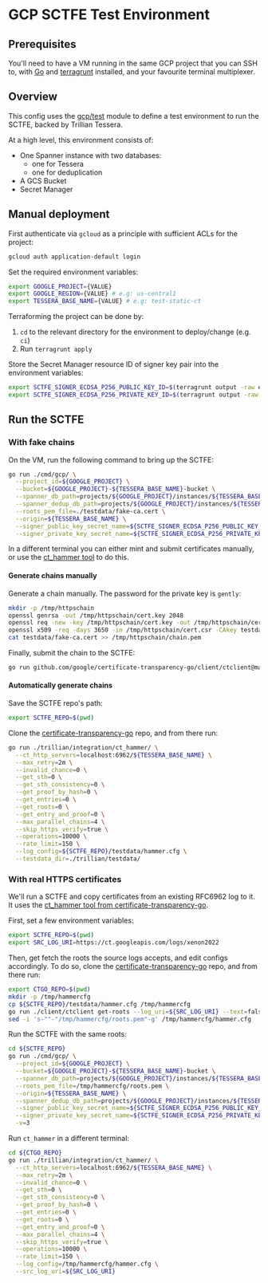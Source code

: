 # GCP SCTFE Test Environment

## Prerequisites
You'll need to have a VM running in the same GCP project that you can SSH to,
with [Go](https://go.dev/doc/install) and 
[terragrunt](https://terragrunt.gruntwork.io/docs/getting-started/install/) 
installed, and your favourite terminal multiplexer.

## Overview

This config uses the [gcp/test](/deployment/modules/gcp/test) module to
define a test environment to run the SCTFE, backed by Trillian Tessera.

At a high level, this environment consists of:
- One Spanner instance with two databases:
  - one for Tessera
  - one for deduplication
- A GCS Bucket
- Secret Manager

## Manual deployment 

First authenticate via `gcloud` as a principle with sufficient ACLs for
the project:

```bash
gcloud auth application-default login
```

Set the required environment variables:

```bash
export GOOGLE_PROJECT={VALUE}
export GOOGLE_REGION={VALUE} # e.g: us-central1
export TESSERA_BASE_NAME={VALUE} # e.g: test-static-ct
```

Terraforming the project can be done by:
  1. `cd` to the relevant directory for the environment to deploy/change (e.g. `ci`)
  2. Run `terragrunt apply`

Store the Secret Manager resource ID of signer key pair into the environment variables:

```sh
export SCTFE_SIGNER_ECDSA_P256_PUBLIC_KEY_ID=$(terragrunt output -raw ecdsa_p256_public_key_id)
export SCTFE_SIGNER_ECDSA_P256_PRIVATE_KEY_ID=$(terragrunt output -raw ecdsa_p256_private_key_id)
```

## Run the SCTFE

### With fake chains

On the VM, run the following command to bring up the SCTFE:

```bash
go run ./cmd/gcp/ \
  --project_id=${GOOGLE_PROJECT} \
  --bucket=${GOOGLE_PROJECT}-${TESSERA_BASE_NAME}-bucket \
  --spanner_db_path=projects/${GOOGLE_PROJECT}/instances/${TESSERA_BASE_NAME}/databases/${TESSERA_BASE_NAME}-db \
  --spanner_dedup_db_path=projects/${GOOGLE_PROJECT}/instances/${TESSERA_BASE_NAME}/databases/${TESSERA_BASE_NAME}-dedup-db \
  --roots_pem_file=./testdata/fake-ca.cert \
  --origin=${TESSERA_BASE_NAME} \
  --signer_public_key_secret_name=${SCTFE_SIGNER_ECDSA_P256_PUBLIC_KEY_ID} \
  --signer_private_key_secret_name=${SCTFE_SIGNER_ECDSA_P256_PRIVATE_KEY_ID}
```

In a different terminal you can either mint and submit certificates manually, or
use the [ct_hammer
tool](https://github.com/google/certificate-transparency-go/blob/master/trillian/integration/ct_hammer/main.go)
to do this.

#### Generate chains manually

Generate a chain manually. The password for the private key is `gently`:

```bash
mkdir -p /tmp/httpschain
openssl genrsa -out /tmp/httpschain/cert.key 2048
openssl req -new -key /tmp/httpschain/cert.key -out /tmp/httpschain/cert.csr -config=testdata/fake-ca.cfg
openssl x509 -req -days 3650 -in /tmp/httpschain/cert.csr -CAkey testdata/fake-ca.privkey.pem -CA testdata/fake-ca.cert -outform pem -out /tmp/httpschain/chain.pem -provider legacy -provider default
cat testdata/fake-ca.cert >> /tmp/httpschain/chain.pem
```

Finally, submit the chain to the SCTFE:

```bash
go run github.com/google/certificate-transparency-go/client/ctclient@master upload --cert_chain=/tmp/httpschain/chain.pem --skip_https_verify --log_uri=http://localhost:6962/${TESSERA_BASE_NAME}
```

#### Automatically generate chains

Save the SCTFE repo's path:

```bash
export SCTFE_REPO=$(pwd)
```

Clone the [certificate-transparency-go](https://github.com/google/certificate-transparency-go) repo, and from there run:

```bash
go run ./trillian/integration/ct_hammer/ \
  --ct_http_servers=localhost:6962/${TESSERA_BASE_NAME} \
  --max_retry=2m \
  --invalid_chance=0 \
  --get_sth=0 \
  --get_sth_consistency=0 \
  --get_proof_by_hash=0 \
  --get_entries=0 \
  --get_roots=0 \
  --get_entry_and_proof=0 \
  --max_parallel_chains=4 \
  --skip_https_verify=true \
  --operations=10000 \
  --rate_limit=150 \
  --log_config=${SCTFE_REPO}/testdata/hammer.cfg \
  --testdata_dir=./trillian/testdata/
```

### With real HTTPS certificates

We'll run a SCTFE and copy certificates from an existing RFC6962 log to it.
It uses the [ct_hammer tool from certificate-transparency-go](https://github.com/google/certificate-transparency-go/tree/aceb1d4481907b00c087020a3930c7bd691a0110/trillian/integration/ct_hammer).

First, set a few environment variables:

```bash
export SCTFE_REPO=$(pwd)
export SRC_LOG_URI=https://ct.googleapis.com/logs/xenon2022
```

Then, get fetch the roots the source logs accepts, and edit configs accordingly.
To do so, clone the [certificate-transparency-go](https://github.com/google/certificate-transparency-go) repo, and from there run:

```bash
export CTGO_REPO=$(pwd)
mkdir -p /tmp/hammercfg
cp ${SCTFE_REPO}/testdata/hammer.cfg /tmp/hammercfg
go run ./client/ctclient get-roots --log_uri=${SRC_LOG_URI} --text=false > /tmp/hammercfg/roots.pem
sed -i 's-""-"/tmp/hammercfg/roots.pem"-g' /tmp/hammercfg/hammer.cfg
```

Run the SCTFE with the same roots:

```bash
cd ${SCTFE_REPO}
go run ./cmd/gcp/ \
  --project_id=${GOOGLE_PROJECT} \
  --bucket=${GOOGLE_PROJECT}-${TESSERA_BASE_NAME}-bucket \
  --spanner_db_path=projects/${GOOGLE_PROJECT}/instances/${TESSERA_BASE_NAME}/databases/${TESSERA_BASE_NAME}-db \
  --roots_pem_file=/tmp/hammercfg/roots.pem \
  --origin=${TESSERA_BASE_NAME} \
  --spanner_dedup_db_path=projects/${GOOGLE_PROJECT}/instances/${TESSERA_BASE_NAME}/databases/${TESSERA_BASE_NAME}-dedup-db \
  --signer_public_key_secret_name=${SCTFE_SIGNER_ECDSA_P256_PUBLIC_KEY_ID} \
  --signer_private_key_secret_name=${SCTFE_SIGNER_ECDSA_P256_PRIVATE_KEY_ID} \
  -v=3
```

Run `ct_hammer` in a different terminal:

```bash
cd ${CTGO_REPO}
go run ./trillian/integration/ct_hammer/ \
  --ct_http_servers=localhost:6962/${TESSERA_BASE_NAME} \
  --max_retry=2m \
  --invalid_chance=0 \
  --get_sth=0 \
  --get_sth_consistency=0 \
  --get_proof_by_hash=0 \
  --get_entries=0 \
  --get_roots=0 \
  --get_entry_and_proof=0 \
  --max_parallel_chains=4 \
  --skip_https_verify=true \
  --operations=10000 \
  --rate_limit=150 \
  --log_config=/tmp/hammercfg/hammer.cfg \
  --src_log_uri=${SRC_LOG_URI}
```
